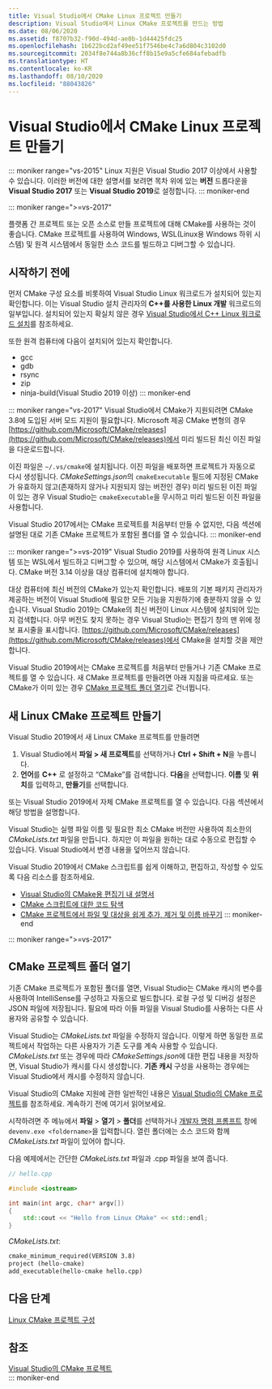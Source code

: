 ```yaml
---
title: Visual Studio에서 CMake Linux 프로젝트 만들기
description: Visual Studio에서 Linux CMake 프로젝트를 만드는 방법
ms.date: 08/06/2020
ms.assetid: f8707b32-f90d-494d-ae0b-1d44425fdc25
ms.openlocfilehash: 1b622bcd2af49ee51f7546be4c7a6d804c3102d0
ms.sourcegitcommit: 2034f8e744a8b36cff8b15e9a5cfe684afebadfb
ms.translationtype: HT
ms.contentlocale: ko-KR
ms.lasthandoff: 08/10/2020
ms.locfileid: "88043826"
---
```

# <a name="create-a-cmake-linux-project-in-visual-studio"></a>Visual Studio에서 CMake Linux 프로젝트 만들기

::: moniker range="vs-2015"
Linux 지원은 Visual Studio 2017 이상에서 사용할 수 있습니다. 이러한 버전에 대한 설명서를 보려면 목차 위에 있는 **버전** 드롭다운을 **Visual Studio 2017** 또는 **Visual Studio 2019**로 설정합니다.
::: moniker-end

::: moniker range=">=vs-2017"

플랫폼 간 프로젝트 또는 오픈 소스로 만들 프로젝트에 대해 CMake를 사용하는 것이 좋습니다. CMake 프로젝트를 사용하여 Windows, WSL(Linux용 Windows 하위 시스템) 및 원격 시스템에서 동일한 소스 코드를 빌드하고 디버그할 수 있습니다.

## <a name="before-you-begin"></a>시작하기 전에

먼저 CMake 구성 요소를 비롯하여 Visual Studio Linux 워크로드가 설치되어 있는지 확인합니다. 이는 Visual Studio 설치 관리자의 **C++를 사용한 Linux 개발** 워크로드의 일부입니다. 설치되어 있는지 확실치 않은 경우 [Visual Studio에서 C++ Linux 워크로드 설치](download-install-and-setup-the-linux-development-workload.md)를 참조하세요.

또한 원격 컴퓨터에 다음이 설치되어 있는지 확인합니다.

- gcc
- gdb
- rsync
- zip
- ninja-build(Visual Studio 2019 이상)
::: moniker-end

::: moniker range="vs-2017"
Visual Studio에서 CMake가 지원되려면 CMake 3.8에 도입된 서버 모드 지원이 필요합니다. Microsoft 제공 CMake 변형의 경우 [https://github.com/Microsoft/CMake/releases](https://github.com/Microsoft/CMake/releases)에서 미리 빌드된 최신 이진 파일을 다운로드합니다.

이진 파일은 `~/.vs/cmake`에 설치됩니다. 이진 파일을 배포하면 프로젝트가 자동으로 다시 생성됩니다. *CMakeSettings.json*의 `cmakeExecutable` 필드에 지정된 CMake가 유효하지 않고(존재하지 않거나 지원되지 않는 버전인 경우) 미리 빌드된 이진 파일이 있는 경우 Visual Studio는 `cmakeExecutable`을 무시하고 미리 빌드된 이진 파일을 사용합니다.

Visual Studio 2017에서는 CMake 프로젝트를 처음부터 만들 수 없지만, 다음 섹션에 설명된 대로 기존 CMake 프로젝트가 포함된 폴더를 열 수 있습니다.
::: moniker-end

::: moniker range=">=vs-2019"
Visual Studio 2019를 사용하여 원격 Linux 시스템 또는 WSL에서 빌드하고 디버그할 수 있으며, 해당 시스템에서 CMake가 호출됩니다. CMake 버전 3.14 이상을 대상 컴퓨터에 설치해야 합니다.

대상 컴퓨터에 최신 버전의 CMake가 있는지 확인합니다. 배포의 기본 패키지 관리자가 제공하는 버전이 Visual Studio에 필요한 모든 기능을 지원하기에 충분하지 않을 수 있습니다. Visual Studio 2019는 CMake의 최신 버전이 Linux 시스템에 설치되어 있는지 검색합니다. 아무 버전도 찾지 못하는 경우 Visual Studio는 편집기 창의 맨 위에 정보 표시줄을 표시합니다. [https://github.com/Microsoft/CMake/releases](https://github.com/Microsoft/CMake/releases)에서 CMake을 설치할 것을 제안합니다.

Visual Studio 2019에서는 CMake 프로젝트를 처음부터 만들거나 기존 CMake 프로젝트를 열 수 있습니다. 새 CMake 프로젝트를 만들려면 아래 지침을 따르세요. 또는 CMake가 이미 있는 경우 [CMake 프로젝트 폴더 열기](#open-a-cmake-project-folder)로 건너뜁니다.

## <a name="create-a-new-linux-cmake-project"></a>새 Linux CMake 프로젝트 만들기

Visual Studio 2019에서 새 Linux CMake 프로젝트를 만들려면

1. Visual Studio에서 **파일 > 새 프로젝트**를 선택하거나 **Ctrl + Shift + N**을 누릅니다.
1. **언어**를 **C++** 로 설정하고 “CMake”를 검색합니다. **다음**을 선택합니다. **이름** 및 **위치**를 입력하고, **만들기**를 선택합니다.

또는 Visual Studio 2019에서 자체 CMake 프로젝트를 열 수 있습니다. 다음 섹션에서 해당 방법을 설명합니다.

Visual Studio는 실행 파일 이름 및 필요한 최소 CMake 버전만 사용하여 최소한의 *CMakeLists.txt* 파일을 만듭니다. 하지만 이 파일을 원하는 대로 수동으로 편집할 수 있습니다. Visual Studio에서 변경 내용을 덮어쓰지 않습니다.

Visual Studio 2019에서 CMake 스크립트를 쉽게 이해하고, 편집하고, 작성할 수 있도록 다음 리소스를 참조하세요.

- [Visual Studio의 CMake용 편집기 내 설명서](https://devblogs.microsoft.com/cppblog/in-editor-documentation-for-cmake-in-visual-studio/)
- [CMake 스크립트에 대한 코드 탐색](https://devblogs.microsoft.com/cppblog/code-navigation-for-cmake-scripts/)
- [CMake 프로젝트에서 파일 및 대상을 쉽게 추가, 제거 및 이름 바꾸기](https://devblogs.microsoft.com/cppblog/easily-add-remove-and-rename-files-and-targets-in-cmake-projects/)
::: moniker-end

::: moniker range=">=vs-2017"
## <a name="open-a-cmake-project-folder"></a>CMake 프로젝트 폴더 열기

기존 CMake 프로젝트가 포함된 폴더를 열면, Visual Studio는 CMake 캐시의 변수를 사용하여 IntelliSense를 구성하고 자동으로 빌드합니다. 로컬 구성 및 디버깅 설정은 JSON 파일에 저장됩니다. 필요에 따라 이들 파일을 Visual Studio를 사용하는 다른 사용자와 공유할 수 있습니다.

Visual Studio는 *CMakeLists.txt* 파일을 수정하지 않습니다. 이렇게 하면 동일한 프로젝트에서 작업하는 다른 사용자가 기존 도구를 계속 사용할 수 있습니다. *CMakeLists.txt* 또는 경우에 따라 *CMakeSettings.json*에 대한 편집 내용을 저장하면, Visual Studio가 캐시를 다시 생성합니다. **기존 캐시** 구성을 사용하는 경우에는 Visual Studio에서 캐시를 수정하지 않습니다.

Visual Studio의 CMake 지원에 관한 일반적인 내용은 [Visual Studio의 CMake 프로젝트](../build/cmake-projects-in-visual-studio.md)를 참조하세요. 계속하기 전에 여기서 읽어보세요.

시작하려면 주 메뉴에서 **파일** > **열기** > **폴더**를 선택하거나 [개발자 명령 프롬프트](../build/building-on-the-command-line.md) 창에 `devenv.exe <foldername>`을 입력합니다. 열린 폴더에는 소스 코드와 함께 *CMakeLists.txt* 파일이 있어야 합니다.

다음 예제에서는 간단한 *CMakeLists.txt* 파일과 .cpp 파일을 보여 줍니다.

```cpp
// hello.cpp

#include <iostream>

int main(int argc, char* argv[])
{
    std::cout << "Hello from Linux CMake" << std::endl;
}
```

*CMakeLists.txt*:

```txt
cmake_minimum_required(VERSION 3.8)
project (hello-cmake)
add_executable(hello-cmake hello.cpp)
```

## <a name="next-steps"></a>다음 단계

[Linux CMake 프로젝트 구성](cmake-linux-configure.md)

## <a name="see-also"></a>참조

[Visual Studio의 CMake 프로젝트](../build/cmake-projects-in-visual-studio.md)<br/>
::: moniker-end
